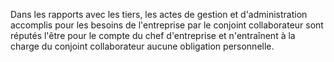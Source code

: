   
 Dans les rapports avec les tiers, les actes de gestion et d'administration accomplis pour les besoins de l'entreprise par le conjoint collaborateur sont réputés l'être pour le compte du chef d'entreprise et n'entraînent à la charge du conjoint collaborateur aucune obligation personnelle.  

  
